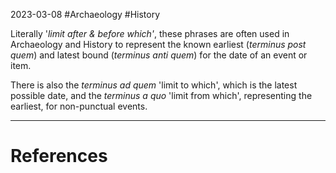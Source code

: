 2023-03-08
#Archaeology #History 

Literally '*limit after & before which'*, these phrases are often used in Archaeology and History to represent the known earliest (*terminus post quem*) and latest bound (*terminus anti quem*) for the date of an event or item.

There is also the *terminus ad quem* 'limit to which', which is the latest possible date, and the *terminus a quo* 'limit from which', representing the earliest, for non-punctual events.


---
# References
